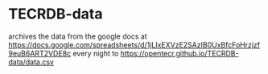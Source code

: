 # TECRDB-data

archives the data from the google docs at https://docs.google.com/spreadsheets/d/1jLIxEXVzE2SAzIB0UxBfcFoHrzjzf9euB6ART2VDE8c every night to https://opentecr.github.io/TECRDB-data/data.csv 
